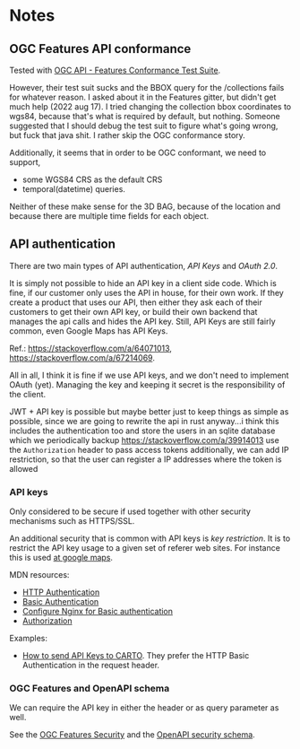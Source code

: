 # Notes

## OGC Features API conformance

Tested with [OGC API - Features Conformance Test Suite](https://cite.opengeospatial.org/teamengine/about/ogcapi-features-1.0/1.0/site/).

However, their test suit sucks and the BBOX query for the /collections fails for whatever reason.
I asked about it in the Features gitter, but didn't get much help (2022 aug 17).
I tried changing the collection bbox coordinates to wgs84, because that's what is required by default, but nothing.
Someone suggested that I should debug the test suit to figure what's going wrong, but fuck that java shit. I rather skip the OGC conformance story.

Additionally, it seems that in order to be OGC conformant, we need to support,

- some WGS84 CRS as the default CRS
- temporal(datetime) queries.

Neither of these make sense for the 3D BAG, because of the location and because there are multiple time fields for each object.

## API authentication

There are two main types of API authentication, *API Keys* and *OAuth 2.0*.

It is simply not possible to hide an API key in a client side code.
Which is fine, if our customer only uses the API in house, for their own work.
If they create a product that uses our API, then either they ask each of their customers to get their own API key, or build their own backend that manages the api calls and hides the API key.
Still, API Keys are still fairly common, even Google Maps has API Keys.

Ref.: https://stackoverflow.com/a/64071013, https://stackoverflow.com/a/67214069.

All in all, I think it is fine if we use API keys, and we don't need to implement OAuth (yet).
Managing the key and keeping it secret is the responsibility of the client.


JWT + API key is possible
but maybe better just to keep things as simple as possible, since we are going to rewrite the api in rust anyway...i think
this includes the authentication too
and store the users in an sqlite database which we periodically backup
https://stackoverflow.com/a/39914013
use the `Authorization` header to pass access tokens
additionally, we can add IP restriction, so that the user can register a IP addresses where the token is allowed

### API keys

Only considered to be secure if used together with other security mechanisms such as HTTPS/SSL.

An additional security that is common with API keys is *key restriction*.
It is to restrict the API key usage to a given set of referer web sites.
For instance this is used [at google maps](https://developers.google.com/maps/documentation/javascript/get-api-key#restrict_key).

MDN resources:

- [HTTP Authentication](https://developer.mozilla.org/en-US/docs/Web/HTTP/Authentication#authentication_schemes)
- [Basic Authentication](https://developer.mozilla.org/en-US/docs/Web/HTTP/Headers/WWW-Authenticate#basic_authentication)
- [Configure Nginx for Basic authentication](https://developer.mozilla.org/en-US/docs/Web/HTTP/Authentication#restricting_access_with_nginx_and_basic_authentication)
- [Authorization](https://developer.mozilla.org/en-US/docs/Web/HTTP/Headers/Authorization)

Examples:

- [How to send API Keys to CARTO](https://carto.com/developers/auth-api/guides/how-to-send-API-Keys/). They prefer the HTTP Basic Authentication in the request header.

### OGC Features and OpenAPI schema

We can require the API key in either the header or as query parameter as well.

See the [OGC Features Security](https://docs.opengeospatial.org/is/17-069r4/17-069r4.html#security) and the [OpenAPI security schema](https://spec.openapis.org/oas/v3.0.3#security-scheme-object). 


